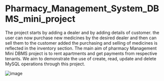 # Pharmacy_Management_System_DBMS_mini_project

The project starts by adding a dealer and by adding details of customer. the user can now purchase new medicines by the desired dealer and then can sell them to the customer added the purchasing and selling of medicines is reflected in the inventory section. The main aim of pharmacy Management Mini DBMS project is to rent apartments and get payments from respective tenants. We aim to demonstrate the use of create, read, update and delete MySQL operations through this project.

![image](https://user-images.githubusercontent.com/88978764/162696145-2175adec-d667-4c91-9ae6-bbaa9708d27c.png)
